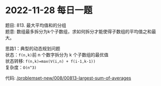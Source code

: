 # 2022-11-28 每日一题


题目: 813. 最大平均值和的分组    
题意: 数组最多拆分为k个子数组，求如何拆分才能使得子数组的平均值之和最大。  


思路1：典型的动态规划问题  
状态：`f(n,k)`前 n 个数字拆分为 k 个子数组的最优值  
状态转移: `f(n,k)=max(V(i,n) + f(i-1,k-1))`  
复杂度：`O(n^3)`  


代码: [/problemset-new/008/00813-largest-sum-of-averages](/problemset-new/008/00813-largest-sum-of-averages)  
